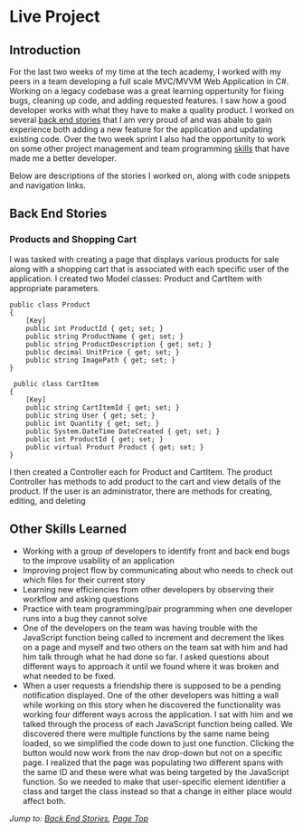 # Live Project

## Introduction
For the last two weeks of my time at the tech academy, I worked with my peers in a team developing a full scale MVC/MVVM Web Application in C#. Working on a legacy codebase was a great learning oppertunity for fixing bugs, cleaning up code, and adding requested features. I saw how a good developer works with what they have to make a quality product. I worked on several [back end stories](#back-end-stories) that I am very proud of and was abale to gain experience both adding a new feature for the application and updating existing code. Over the two week sprint I also had the opportunity to work on some other project management and team programming [skills](#other-skills-learned) that have made me a better developer.

Below are descriptions of the stories I worked on, along with code snippets and navigation links.

## Back End Stories
### Products and Shopping Cart
I was tasked with creating a page that displays various products for sale along with a shopping cart that is associated with each specific user of the application. I created two Model classes: Product and CartItem with appropriate parameters.

    public class Product
    {
        [Key]
        public int ProductId { get; set; }
        public string ProductName { get; set; }
        public string ProductDescription { get; set; }
        public decimal UnitPrice { get; set; }
        public string ImagePath { get; set; }
    }
    
     public class CartItem
    {
        [Key]
        public string CartItemId { get; set; }
        public string User { get; set; }
        public int Quantity { get; set; }
        public System.DateTime DateCreated { get; set; }
        public int ProductId { get; set; }
        public virtual Product Product { get; set; }
    }
    
  I then created a Controller each for Product and CartItem. The product Controller has methods to add product to the cart and view details of the product. If the user is an administrator, there are methods for creating, editing, and deleting  
  











## Other Skills Learned
* Working with a group of developers to identify front and back end bugs to the improve usability of an application
* Improving project flow by communicating about who needs to check out which files for their current story
* Learning new efficiencies from other developers by observing their workflow and asking questions  
* Practice with team programming/pair programming when one developer runs into a bug they cannot solve
* One of the developers on the team was having trouble with the JavaScript function being called to increment and decrement the likes on a page and myself and two others on the team sat with him and had him talk through what he had done so far. I asked questions about different ways to approach it until we found where it was broken and what needed to be fixed.
* When a user requests a friendship there is supposed to be a pending notification displayed. One of the other developers was hitting a wall while working on this story when he discovered the functionality was working four different ways across the application. I sat with him and we talked through the process of each JavaScript function being called. We discovered there were multiple functions by the same name being loaded, so we simplified the code down to just one function. Clicking the button would now work from the nav drop-down but not on a specific page. I realized that the page was populating two different spans with the same ID and these were what was being targeted by the JavaScript function. So we needed to make that user-specific element identifier a class and target the class instead so that a change in either place would affect both.
  
*Jump to: [Back End Stories](#back-end-stories), [Page Top](#live-project)*

